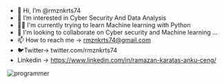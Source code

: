 
- 👋 Hi, I’m @rmznkrts74
- 👀 I’m interested in Cyber Security And Data Analysis
- 👨‍🎓 I'm currently trying to learn Machine learning with Python
- 💞️ I'm looking to collaborate on Cyber security and Machine learning ...
- 📫 How to reach me -> rmznkrts74@gmail.com
- 🐦Twitter-> twitter.com/rmznkrts74
- Linkedin -> https://www.linkedin.com/in/ramazan-karatas-anku-ceng/

![programmer](https://user-images.githubusercontent.com/92362712/209556148-677fc94d-e15b-4074-a1c7-31560f48196e.gif)
